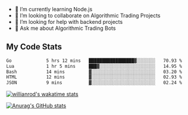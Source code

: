 
- 🌱 I’m currently learning Node.js
- 👯 I’m looking to collaborate on Algorithmic Trading Projects
- 🤔 I’m looking for help with backend projects
- 💬 Ask me about Algorithmic Trading Bots

## My Code Stats

<!--START_SECTION:waka-->

```txt
Go             5 hrs 12 mins   █████████████████▓░░░░░░░   70.93 %
Lua            1 hr 5 mins     ███▓░░░░░░░░░░░░░░░░░░░░░   14.95 %
Bash           14 mins         ▓░░░░░░░░░░░░░░░░░░░░░░░░   03.20 %
HTML           12 mins         ▓░░░░░░░░░░░░░░░░░░░░░░░░   02.93 %
JSON           9 mins          ▓░░░░░░░░░░░░░░░░░░░░░░░░   02.24 %
```

<!--END_SECTION:waka-->

[![willianrod's wakatime stats](https://github-readme-stats.vercel.app/api/wakatime?username=holdandup&layout=compact&theme=react&custom_title=Wakatime%20All%20Time%20Stats&langs_count=8)](https://github.com/anuraghazra/github-readme-stats)

[![Anurag's GitHub stats](https://github-readme-stats.vercel.app/api?username=Kevinbarrero)](https://github.com/anuraghazra/github-readme-stats)




